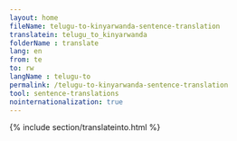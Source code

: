 ```yaml
---
layout: home
fileName: telugu-to-kinyarwanda-sentence-translation
translatein: telugu_to_kinyarwanda
folderName : translate
lang: en
from: te
to: rw
langName : telugu-to
permalink: /telugu-to-kinyarwanda-sentence-translation
tool: sentence-translations
nointernationalization: true
---
```

{% include section/translateinto.html %}
